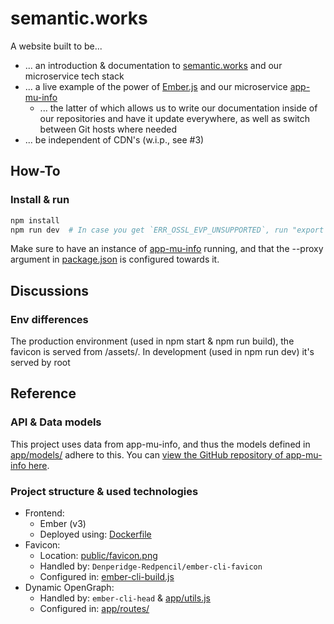 # semantic.works

A website built to be...
- ... an introduction & documentation to [semantic.works](https://semantic.works) and our microservice tech stack
- ... a live example of the power of [Ember.js](https://emberjs.com/) and our microservice [app-mu-info](https://github.com/Denperidge-Redpencil/app-mu-info-rework)
    - ... the latter of which allows us to write our documentation inside of our repositories and have it update everywhere, as well as switch between Git hosts where needed
- ... be independent of CDN's (w.i.p., see #3)

## How-To

### Install & run
```bash
npm install
npm run dev  # In case you get `ERR_OSSL_EVP_UNSUPPORTED`, run "export NODE_OPTIONS=--openssl-legacy-provider" (or use "npm run dev:ssl")
```

Make sure to have an instance of [app-mu-info](https://github.com/Denperidge-Redpencil/app-mu-info-rework) running, and that the --proxy argument in [package.json](package.json) is configured towards it.

## Discussions
### Env differences
The production environment (used in npm start & npm run build), the favicon is served from /assets/. In development (used in npm run dev) it's served by root


## Reference
### API & Data models
This project uses data from app-mu-info, and thus the models defined in [app/models/](app/models/) adhere to this. You can [view the GitHub repository of app-mu-info here](https://github.com/Denperidge-Redpencil/app-mu-info-rework).

### Project structure & used technologies
- Frontend:
    - Ember (v3)
    - Deployed using: [Dockerfile](Dockerfile)
- Favicon:
    - Location: [public/favicon.png](public/favicon.png)
    - Handled by: `Denperidge-Redpencil/ember-cli-favicon`
    - Configured in: [ember-cli-build.js](ember-cli-build.js)
- Dynamic OpenGraph:
    - Handled by: `ember-cli-head` & [app/utils.js](app/utils.js)
    - Configured in: [app/routes/](app/routes/)

